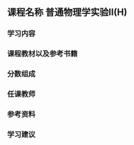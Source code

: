## 课程名称 普通物理学实验Ⅱ(H)

### 学习内容





### 课程教材以及参考书籍





### 分数组成



### 任课教师



### 参考资料



### 学习建议
